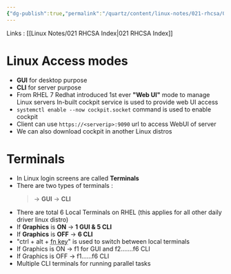 ```yaml
---
{"dg-publish":true,"permalink":"/quartz/content/linux-notes/021-rhcsa/021-1-fundamentals-of-computer/021-1-9-basic-linux-terms/","noteIcon":"","created":"2023-10-14T22:10:59.517+05:30","updated":"2023-10-13T17:06:03.814+05:30"}
---
```


Links : [[Linux Notes/021 RHCSA Index\|021 RHCSA Index]]

# Linux Access modes

- **GUI** for desktop purpose
- **CLI** for server purpose 
- From RHEL 7 Redhat introduced 1st ever **"Web UI"** mode  to manage Linux servers In-built cockpit service is used to provide web UI access
- `systemctl enable --now cockpit.socket` command is used to enable cockpit
- Client can use `https://<serverip>:9090` url to access WebUI of server
- We can also download cockpit in another Linux distros

# Terminals

- In Linux login screens are called **Terminals**
- There are two types of terminals :
	> &rarr; **GUI**
	 &rarr; **CLI**
- There are total 6 Local Terminals on RHEL (this applies for all other daily driver linux distro)
- If **Graphics** is **ON** &rarr; **1 GUI & 5 CLI**
- If **Graphics** is **OFF** &rarr; **6 CLI**
- "ctrl + alt + <abbr title="here fn means f1-f6">fn key</abbr>" is used to switch between local terminals
- If Graphics is ON &rarr; f1 for GUI and f2.......f6 CLI
- If Graphics is OFF &rarr; f1......f6 CLI
- Multiple CLI terminals for running parallel tasks

